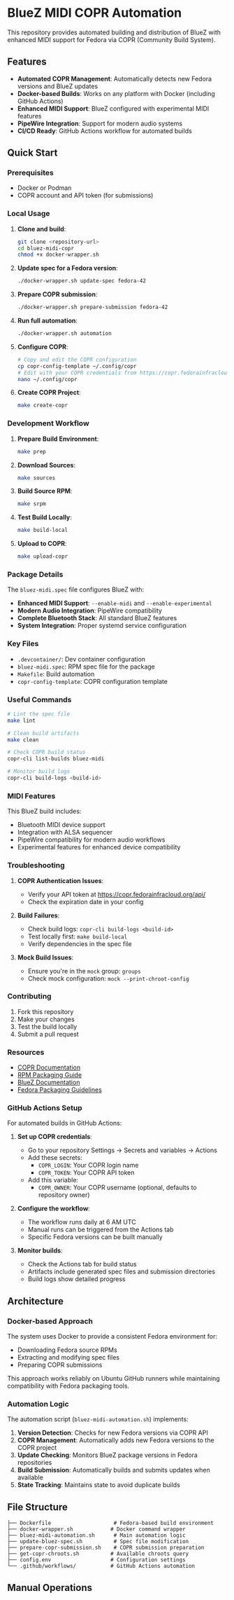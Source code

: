 # BlueZ MIDI COPR Automation

This repository provides automated building and distribution of BlueZ with enhanced MIDI support for Fedora via COPR (Community Build System).

## Features

- **Automated COPR Management**: Automatically detects new Fedora versions and BlueZ updates
- **Docker-based Builds**: Works on any platform with Docker (including GitHub Actions)
- **Enhanced MIDI Support**: BlueZ configured with experimental MIDI features
- **PipeWire Integration**: Support for modern audio systems
- **CI/CD Ready**: GitHub Actions workflow for automated builds

## Quick Start

### Prerequisites

- Docker or Podman
- COPR account and API token (for submissions)

### Local Usage

1. **Clone and build**:
   ```bash
   git clone <repository-url>
   cd bluez-midi-copr
   chmod +x docker-wrapper.sh
   ```

2. **Update spec for a Fedora version**:
   ```bash
   ./docker-wrapper.sh update-spec fedora-42
   ```

3. **Prepare COPR submission**:
   ```bash
   ./docker-wrapper.sh prepare-submission fedora-42
   ```

4. **Run full automation**:
   ```bash
   ./docker-wrapper.sh automation
   ```

2. **Configure COPR**:

   ```bash
   # Copy and edit the COPR configuration
   cp copr-config-template ~/.config/copr
   # Edit with your COPR credentials from https://copr.fedorainfracloud.org/api/
   nano ~/.config/copr
   ```

3. **Create COPR Project**:
   ```bash
   make create-copr
   ```

### Development Workflow

1. **Prepare Build Environment**:

   ```bash
   make prep
   ```

2. **Download Sources**:

   ```bash
   make sources
   ```

3. **Build Source RPM**:

   ```bash
   make srpm
   ```

4. **Test Build Locally**:

   ```bash
   make build-local
   ```

5. **Upload to COPR**:
   ```bash
   make upload-copr
   ```

### Package Details

The `bluez-midi.spec` file configures BlueZ with:

- **Enhanced MIDI Support**: `--enable-midi` and `--enable-experimental`
- **Modern Audio Integration**: PipeWire compatibility
- **Complete Bluetooth Stack**: All standard BlueZ features
- **System Integration**: Proper systemd service configuration

### Key Files

- `.devcontainer/`: Dev container configuration
- `bluez-midi.spec`: RPM spec file for the package
- `Makefile`: Build automation
- `copr-config-template`: COPR configuration template

### Useful Commands

```bash
# Lint the spec file
make lint

# Clean build artifacts
make clean

# Check COPR build status
copr-cli list-builds bluez-midi

# Monitor build logs
copr-cli build-logs <build-id>
```

### MIDI Features

This BlueZ build includes:

- Bluetooth MIDI device support
- Integration with ALSA sequencer
- PipeWire compatibility for modern audio workflows
- Experimental features for enhanced device compatibility

### Troubleshooting

1. **COPR Authentication Issues**:

   - Verify your API token at https://copr.fedorainfracloud.org/api/
   - Check the expiration date in your config

2. **Build Failures**:

   - Check build logs: `copr-cli build-logs <build-id>`
   - Test locally first: `make build-local`
   - Verify dependencies in the spec file

3. **Mock Build Issues**:
   - Ensure you're in the `mock` group: `groups`
   - Check mock configuration: `mock --print-chroot-config`

### Contributing

1. Fork this repository
2. Make your changes
3. Test the build locally
4. Submit a pull request

### Resources

- [COPR Documentation](https://docs.pagure.org/copr.copr/)
- [RPM Packaging Guide](https://rpm-packaging-guide.github.io/)
- [BlueZ Documentation](http://www.bluez.org/documentation/)
- [Fedora Packaging Guidelines](https://docs.fedoraproject.org/en-US/packaging-guidelines/)

### GitHub Actions Setup

For automated builds in GitHub Actions:

1. **Set up COPR credentials**:
   - Go to your repository Settings → Secrets and variables → Actions
   - Add these secrets:
     - `COPR_LOGIN`: Your COPR login name
     - `COPR_TOKEN`: Your COPR API token
   - Add this variable:
     - `COPR_OWNER`: Your COPR username (optional, defaults to repository owner)

2. **Configure the workflow**:
   - The workflow runs daily at 6 AM UTC
   - Manual runs can be triggered from the Actions tab
   - Specific Fedora versions can be built manually

3. **Monitor builds**:
   - Check the Actions tab for build status
   - Artifacts include generated spec files and submission directories
   - Build logs show detailed progress

## Architecture

### Docker-based Approach

The system uses Docker to provide a consistent Fedora environment for:
- Downloading Fedora source RPMs
- Extracting and modifying spec files  
- Preparing COPR submissions

This approach works reliably on Ubuntu GitHub runners while maintaining compatibility with Fedora packaging tools.

### Automation Logic

The automation script (`bluez-midi-automation.sh`) implements:

1. **Version Detection**: Checks for new Fedora versions via COPR API
2. **COPR Management**: Automatically adds new Fedora versions to the COPR project
3. **Update Checking**: Monitors BlueZ package versions in Fedora repositories
4. **Build Submission**: Automatically builds and submits updates when available
5. **State Tracking**: Maintains state to avoid duplicate builds

## File Structure

```
├── Dockerfile                    # Fedora-based build environment
├── docker-wrapper.sh            # Docker command wrapper  
├── bluez-midi-automation.sh      # Main automation logic
├── update-bluez-spec.sh          # Spec file modification
├── prepare-copr-submission.sh    # COPR submission preparation
├── get-copr-chroots.sh          # Available chroots query
├── config.env                   # Configuration settings
└── .github/workflows/           # GitHub Actions automation
```

## Manual Operations
